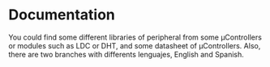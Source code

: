 # Documentation
You could find some different libraries of peripheral from some μControllers or modules such as LDC or DHT, and some datasheet of μControllers.
Also, there are two branches with differents lenguajes, English and Spanish.
